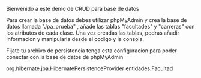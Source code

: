 Bienvenido a este demo de CRUD para base de datos

Para crear la base de datos debes utilizar phpMyAdmin y crea la base de datos llamada "Jpa_prueba" , añade las tablas "facultades" y "carreras" con los atributos de cada clase.
Una vez creadas las tablas, podras añadir informacion y manipularla desde el codigo y la consola.

Fijate tu archivo de persistencia tenga esta configuracion para poder conectar con la base de datos de phpMyAdmin

<?xml version="1.0" encoding="UTF-8" standalone="yes"?>
<persistence xmlns="https://jakarta.ee/xml/ns/persistence"
             xmlns:xsi="http://www.w3.org/2001/XMLSchema-instance"
             xsi:schemaLocation="https://jakarta.ee/xml/ns/persistence https://jakarta.ee/xml/ns/persistence/persistence_3_0.xsd"
             version="3.0">
    <persistence-unit name="default" transaction-type="RESOURCE_LOCAL">
        <provider>org.hibernate.jpa.HibernatePersistenceProvider</provider>
        <class>entidades.Facultad</class>

<properties>
    <property name="jakarta.persistence.jdbc.url" value="jdbc:mysql://localhost:3306/Jpa_prueba"/>
    <property name="jakarta.persistence.jdbc.user" value="root"/>
    <property name="jakarta.persistence.jdbc.password" value=""/>
    <property name="jakarta.persistence.jdbc.driver" value="com.mysql.cj.jdbc.Driver"/>
    <property name="hibernate.dialect" value="org.hibernate.dialect.MySQLDialect"/>
</properties>                        
    </persistence-unit>
</persistence>
